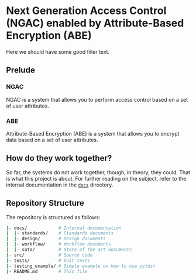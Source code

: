 # Next Generation Access Control (NGAC) enabled by Attribute-Based Encryption (ABE)


Here we should have some good filler text.

## Prelude
### NGAC 

NGAC is a system that allows you to perform access control based on a set of user attributes. 

### ABE
Attribute-Based Encryption (ABE) is a system that allows you to encrypt data based on a set of user attributes.

## How do they work together?
So far, the systems do not work together, though, in theory, they could. 
That is what this project is about.  For further reading on the subject, refer to the internal documentation in the [`docs`](./docs/) directory.

## Repository Structure
The repository is structured as follows:
```bash
|- docs/            # Internal documentation
|  |- standards/    # Standards documents
|  |- design/       # Design documents
|  |- workflow/     # Workflow documents
|  |- sota/         # State of the art documents
|- src/             # Source code
|- tests/           # Unit tests
|- testing_example/ # Simple example on how to use pytest
|- README.md        # This file
```
